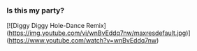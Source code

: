 ### Is this my party?
[![Diggy Diggy Hole-Dance Remix]
(https://img.youtube.com/vi/wnBvEddq7nw/maxresdefault.jpg)]
(https://www.youtube.com/watch?v=wnBvEddq7nw)

<!--
**LordPossum/lordpossum** is a ✨ _special_ ✨ repository because its `README.md` (this file) appears on your GitHub profile.

Here are some ideas to get you started:

- 🔭 I’m currently working on ...
- 🌱 I’m currently learning ...
- 👯 I’m looking to collaborate on ...
- 🤔 I’m looking for help with ...
- 💬 Ask me about ...
- 📫 How to reach me: ...
- 😄 Pronouns: ...
- ⚡ Fun fact: ...
-->
